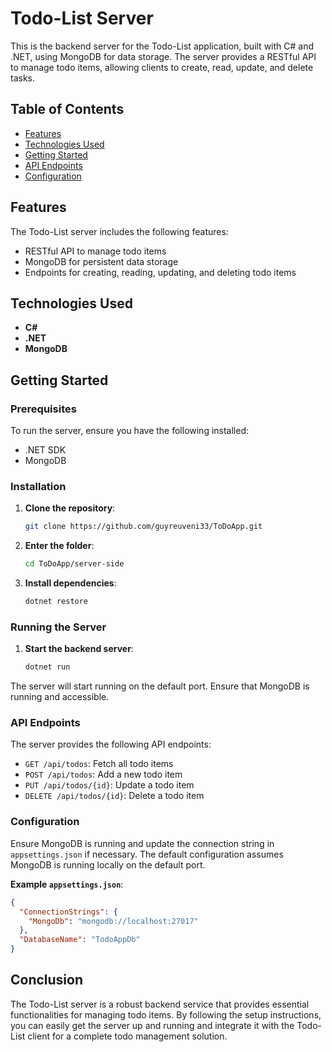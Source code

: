 # Todo-List Server

This is the backend server for the Todo-List application, built with C# and .NET, using MongoDB for data storage. The server provides a RESTful API to manage todo items, allowing clients to create, read, update, and delete tasks.

## Table of Contents

- [Features](#features)
- [Technologies Used](#technologies-used)
- [Getting Started](#getting-started)
- [API Endpoints](#api-endpoints)
- [Configuration](#configuration)

## Features

The Todo-List server includes the following features:
- RESTful API to manage todo items
- MongoDB for persistent data storage
- Endpoints for creating, reading, updating, and deleting todo items

## Technologies Used

- **C#**
- **.NET**
- **MongoDB**

## Getting Started

### Prerequisites

To run the server, ensure you have the following installed:
- .NET SDK
- MongoDB

### Installation

1. **Clone the repository**:
   ```bash
   git clone https://github.com/guyreuveni33/ToDoApp.git
   ```

2. **Enter the folder**:
   ```bash
   cd ToDoApp/server-side
   ```

3. **Install dependencies**:
   ```bash
   dotnet restore
   ```

### Running the Server

1. **Start the backend server**:
   ```bash
   dotnet run
   ```

The server will start running on the default port. Ensure that MongoDB is running and accessible.

### API Endpoints

The server provides the following API endpoints:

- `GET /api/todos`: Fetch all todo items
- `POST /api/todos`: Add a new todo item
- `PUT /api/todos/{id}`: Update a todo item
- `DELETE /api/todos/{id}`: Delete a todo item

### Configuration

Ensure MongoDB is running and update the connection string in `appsettings.json` if necessary. The default configuration assumes MongoDB is running locally on the default port.

**Example `appsettings.json`**:
```json
{
  "ConnectionStrings": {
    "MongoDb": "mongodb://localhost:27017"
  },
  "DatabaseName": "TodoAppDb"
}
```

## Conclusion

The Todo-List server is a robust backend service that provides essential functionalities for managing todo items. By following the setup instructions, you can easily get the server up and running and integrate it with the Todo-List client for a complete todo management solution.
